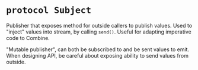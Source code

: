 # `protocol Subject`

Publisher that exposes method for outside callers to publish values. Used to "inject" values into stream, by calling `send()`. Useful for adapting imperative code to Combine.

"Mutable publisher", can both be subscribed to and be sent values to emit. When designing API, be careful about exposing ability to send values from outside.
